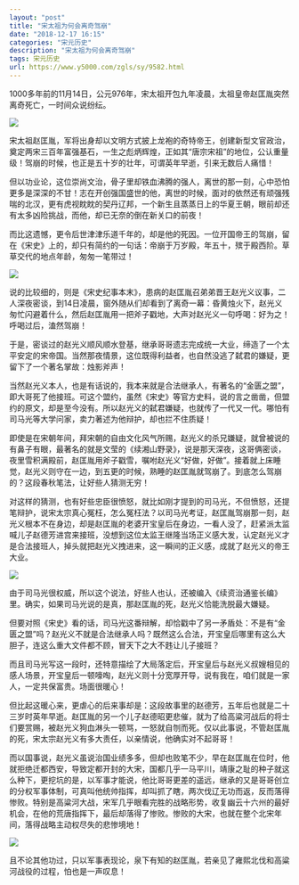 ```yaml
---
layout: "post"
title: "宋太祖为何会离奇驾崩"
date: "2018-12-17 16:15"
categories: "宋元历史"
description: "宋太祖为何会离奇驾崩"
tags: 宋元历史
url: https://www.y5000.com/zgls/sy/9582.html
---
```






1000多年前的11月14日，公元976年，宋太祖开包九年凌晨，太祖皇帝赵匡胤突然离奇死亡，一时间众说纷纭。

![](https://img.y5000.com/uploads/allimg/170107/102333A93-0.jpg)

宋太祖赵匡胤，军将出身却以文明方式披上龙袍的奇特帝王，创建新型文官政治，奠定两宋三百年富强基石，一生之彪炳辉煌，正如其“唐宗宋祖”的地位，公认重量级！驾崩的时候，也正是五十岁的壮年，可谓英年早逝，引来无数后人痛惜！

但以功业论，这位崇尚文治，骨子里却铁血沸腾的强人，离世的那一刻，心中恐怕更多是深深的不甘！志在开创强国盛世的他，离世的时候，面对的依然还有顽强残喘的北汉，更有虎视眈眈的契丹辽邦，一个新生且蒸蒸日上的华夏王朝，眼前却还有太多凶险挑战，而他，却已无奈的倒在新关口的前夜！

而比这遗憾，更令后世津津乐道千年的，却是他的死因。一位开国帝王的驾崩，留在《宋史》上的，却只有简约的一句话：帝崩于万岁殿，年五十，殡于殿西阶。草草交代的地点年龄，匆匆一笔带过！

![](https://img.y5000.com/uploads/allimg/170107/1023331c7-1.jpg)

说的比较细的，则是《宋史纪事本末》，患病的赵匡胤召弟弟晋王赵光义议事，二人深夜密谈，到14日凌晨，窗外随从们却看到了离奇一幕：昏黄烛火下，赵光义匆忙闪避着什么，然后赵匡胤用一把斧子戳地，大声对赵光义一句呼喝：好为之！呼喝过后，溘然驾崩！

于是，密谈过的赵光义顺风顺水登基，继承哥哥遗志完成统一大业，缔造了一个太平安定的宋帝国。当然那夜情景，这位既得利益者，也自然没逃了弑君的嫌疑，更留下了一个著名掌故：烛影斧声！

当然赵光义本人，也是有话说的，我本来就是合法继承人，有著名的“金匮之盟”，即大哥死了他接班。可这个盟约，虽然《宋史》等官方史料，说的言之凿凿，但盟约的原文，却是至今没有。所以赵光义的弑君嫌疑，也就传了一代又一代。哪怕有司马光等大学问家，卖力著述为他辩护，却也拦不住质疑！

即使是在宋朝年间，拜宋朝的自由文化风气所赐，赵光义的杀兄嫌疑，就曾被说的有鼻子有眼，最著名的就是文莹的《续湘山野录》，说是那天深夜，这哥俩密谈，夜里雪积满殿前，赵匡胤用斧子戳雪，嘱咐赵光义“好做，好做”。接着就上床睡觉，赵光义则守在一边，到五更的时候，熟睡的赵匡胤就驾崩了。到底怎么驾崩的？这段春秋笔法，让好些人猜测无穷！

对这样的猜测，也有好些忠臣很愤怒，就比如刚才提到的司马光，不但愤怒，还提笔辩护，说宋太宗真心冤枉，怎么冤枉法？以司马光考证，赵匡胤驾崩那一刻，赵光义根本不在身边，却是赵匡胤的老婆开宝皇后在身边，一看人没了，赶紧派太监喊儿子赵德芳进宫来接班，没想到这位太监王继隆当场正义感大发，认定赵光义才是合法接班人，掉头就把赵光义拽进来，这一瞬间的正义感，成就了赵光义的帝王大业。

![](https://img.y5000.com/uploads/allimg/170107/10233360G-2.jpg)

由于司马光很权威，所以这个说法，好些人也认，还被编入《续资治通鉴长编》里。确实，如果司马光说的是真，那赵匡胤的死，赵光义恰能洗脱最大嫌疑。

但要对照《宋史》看的话，司马光这番辩解，却恰戳中了另一矛盾处：不是有“金匮之盟”吗？赵光义不就是合法继承人吗？既然这么合法，开宝皇后哪里有这么大胆子，连这么重大文件都不顾，冒天下之大不韪让儿子接班？

而且司马光写这一段时，还特意描绘了大局落定后，开宝皇后与赵光义叔嫂相见的感人场景，开宝皇后一顿嚎啕，赵光义则十分宽厚开导，说有我在，咱们就是一家人，一定共保富贵。场面很暖心！

但比起这暖心来，更虐心的后来事却是：这段故事里的赵德芳，五年后也就是二十三岁时英年早逝。赵匡胤的另一个儿子赵德昭更悲催，就为了给高粱河战后的将士们要赏赐，被赵光义狗血淋头一顿骂，一怒就自刎而死。仅以此事说，不管赵匡胤的死，宋太宗赵光义有多大责任，以亲情说，他确实对不起哥哥！

而以国事说，赵光义虽说治国业绩多多，但却也败笔不少，早在赵匡胤在位时，他就拒绝迁都西安，导致定都开封的大宋，国都几乎一马平川，靖康之耻的种子就这么种下，更挖坑的是，以军事才能说，他比哥哥更差的遥远，继承的又是哥哥创立的分权军事体制，可真叫他统帅指挥，却叫抓了瞎，两次伐辽无功而返，反而落得惨败。特别是高粱河大战，宋军几乎眼看完胜的战略形势，收复幽云十六州的最好机会，在他的荒唐指挥下，最后却落得了惨败。惨败的大宋，也就在整个北宋年间，落得战略主动权尽失的悲惨境地！

![](https://img.y5000.com/uploads/allimg/170107/1023331111-3.jpg)

且不论其他功过，只以军事表现论，泉下有知的赵匡胤，若亲见了雍熙北伐和高粱河战役的过程，怕也是一声叹息！
